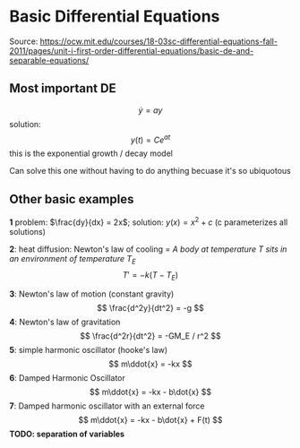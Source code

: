 # Basic Differential Equations
Source: https://ocw.mit.edu/courses/18-03sc-differential-equations-fall-2011/pages/unit-i-first-order-differential-equations/basic-de-and-separable-equations/


## Most important DE

$$
\dot{y} = ay \tag{1}
$$
solution:
$$
y(t) = Ce^{at}
$$
this is the exponential growth / decay model

Can solve this one without having to do anything becuase it's so ubiquotous

## Other basic examples

**1** problem: $\frac{dy}{dx} = 2x$; solution: $y(x) = x^2 + c$ (c parameterizes all solutions)

**2**: heat diffusion: Newton's law of cooling = *A body at temperature $T$ sits in an environment of temperature $T_E$*
$$ T' = -k(T-T_E) $$

**3**: Newton's law of motion (constant gravity)
$$
\frac{d^2y}{dt^2} = -g
$$
**4**: Newton's law of gravitation
$$
\frac{d^2r}{dt^2} = -GM_E / r^2
$$
**5**: simple harmonic oscillator (hooke's law)
$$
m\ddot{x} = -kx
$$
**6**: Damped Harmonic Oscillator
$$
m\ddot{x} = -kx - b\dot{x}
$$
**7**: Damped harmonic oscillator with an external force
$$
m\ddot{x} = -kx - b\dot{x} + F(t)
$$
**TODO: separation of variables**
